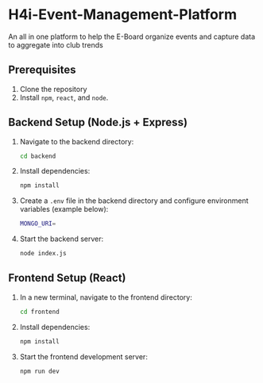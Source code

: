 # H4i-Event-Management-Platform
An all in one platform to help the E-Board organize events and capture data to aggregate into club trends

## Prerequisites
1. Clone the repository
2. Install `npm`, `react`, and `node`.

## Backend Setup (Node.js + Express)

1. Navigate to the backend directory:
   ```sh
   cd backend
   ```
2. Install dependencies:
   ```sh
   npm install
   ```
3. Create a `.env` file in the backend directory and configure environment variables (example below):
   ```sh
   MONGO_URI=
   ```
4. Start the backend server:
   ```sh
   node index.js
   ```

## Frontend Setup (React)

1. In a new terminal, navigate to the frontend directory:
   ```sh
   cd frontend
   ```
2. Install dependencies:
   ```sh
   npm install
   ```
3. Start the frontend development server:
   ```sh
   npm run dev
   ```
